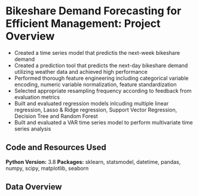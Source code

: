 # Bikeshare Demand Forecasting for Efficient Management: Project Overview
* Created a time series model that predictis the next-week bikeshare demand
* Created a prediction tool that predicts the next-day bikeshare demand utilizing weather data and achieved high performance
* Performed thorough feature engineering including categorical variable encoding, numeric variable normalization, feature standardization
* Selected appropriate resampling frequency according to feedback from evaluation metrics
* Built and evaluated regression models inlcuding multiple linear regression, Lasso & Ridge regression, Support Vector Regression, Decision Tree and Random Forest
* Built and evaluated a VAR time series model to perform multivariate time series analysis

## Code and Resources Used
**Python Version:** 3.8
**Packages:** sklearn, statsmodel, datetime, pandas, numpy, scipy, matplotlib, seaborn

## Data Overview
